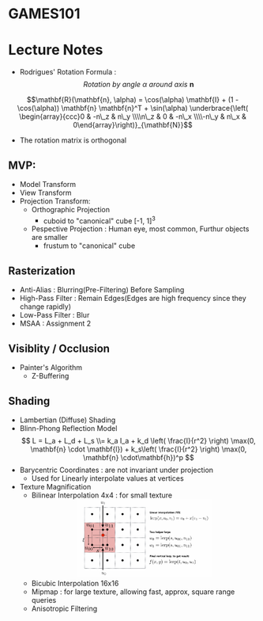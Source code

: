 # GAMES101
# Lecture Notes
- Rodrigues' Rotation Formula : $$Rotation\ by\ angle\ \alpha\ around\ axis\ \mathbf{n}$$

$$\mathbf{R}(\mathbf{n}, \alpha) = \cos(\alpha) \mathbf{I} + (1 - \cos(\alpha)) \mathbf{n} \mathbf{n}^T + \sin(\alpha) \underbrace{\left( \begin{array}{ccc}0 & -n\_z & n\_y \\\\n\_z & 0 & -n\_x \\\\-n\_y & n\_x & 0\end{array}\right)}_{\mathbf{N}}$$
- The rotation matrix is orthogonal
## MVP: 
- Model Transform
- View Transform
- Projection Transform:
    - Orthographic Projection
        - cuboid to "canonical" cube [-1, 1]<sup>3<sup>
    - Pespective Projection : Human eye, most common, Furthur objects are smaller
        - frustum to "canonical" cube
## Rasterization
- Anti-Alias : Blurring(Pre-Filtering) Before Sampling
- High-Pass Filter : Remain Edges(Edges are high frequency since they change rapidly)
- Low-Pass Filter : Blur
- MSAA : Assignment 2
## Visiblity / Occlusion 
- Painter's Algorithm
    - Z-Buffering
## Shading
- Lambertian (Diffuse) Shading
- Blinn-Phong Reflection Model
    $$ L = L_a + L_d + L_s \\= k_a I_a + k_d \left( \frac{I}{r^2} \right) \max(0, \mathbf{n} \cdot \mathbf{l}) + k_s\left( \frac{I}{r^2} \right) \max(0, \mathbf{n} \cdot\mathbf{h})^p $$
- Barycentric Coordinates : are not invariant under projection
    - Used for Linearly interpolate values at vertices 
- Texture Magnification
    - Bilinear Interpolation 4x4 : for small texture
        <div align= "center">
            <img src ="readme_image/bilinear_interpolation.png" height = 60% width = 60%>
            </div>
    - Bicubic Interpolation 16x16
    - Mipmap : for large texture, allowing fast, approx, square range queries
    - Anisotropic Filtering